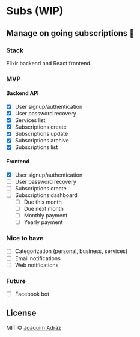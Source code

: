 # Subs (WIP)
## Manage on going subscriptions :money_with_wings:

### Stack
Elixir backend and React frontend.

### MVP
#### Backend API
- [x] User signup/authentication
- [x] User password recovery
- [x] Services list
- [x] Subscriptions create
- [x] Subscriptions update
- [x] Subscriptions archive
- [x] Subscriptions list

#### Frontend
- [x] User signup/authentication
- [ ] User password recovery
- [ ] Subscriptions create
- [ ] Subscriptions dashboard
  - [ ] Due this month    
  - [ ] Due next month
  - [ ] Monthly payment
  - [ ] Yearly payment

### Nice to have
- [ ] Categorization (personal, business, services)
- [ ] Email notifications
- [ ] Web notifications

### Future
- [ ] Facebook bot

## License
MIT © [Joaquim Adraz](http://joaquimadraz.com)
